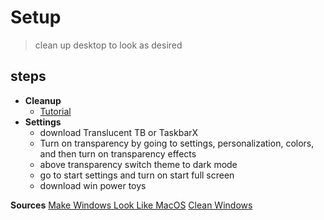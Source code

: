 # Setup
> clean up desktop to look as desired

## steps
- **Cleanup**
   - [Tutorial](https://www.youtube.com/watch?v=fq7cmrus6eo)
- **Settings**
   -  download Translucent TB  or TaskbarX
   - Turn on transparency by going to settings, personalization, colors, and then turn on transparency effects
   - above transparency switch theme to dark mode
   - go to start settings and turn on start full screen
   - download win power toys 

**Sources**
[Make Windows Look Like MacOS](https://www.youtube.com/watch?v=uCVc-7z-toE)
[Clean Windows](https://www.youtube.com/watch?v=Qdkg8GJsYIo)
